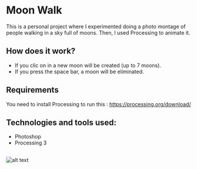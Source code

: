 # Moon Walk

This is a personal project where I experimented doing a photo montage of people walking in a sky full of moons. Then, I used Processing to animate it.

## How does it work?
- If you clic on in a new moon will be created (up to 7 moons).
- If you press the space bar, a moon will be eliminated.

## Requirements
You need to install Processing to run this : https://processing.org/download/

## Technologies and tools used:
- Photoshop
- Processing 3

## 
![alt text](https://github.com/nesard/walk/blob/master/data/walk.jpg)

